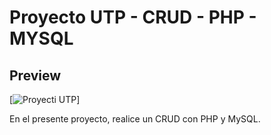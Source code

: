 # Proyecto UTP - CRUD - PHP - MYSQL

## Preview

[![Proyecti UTP](imgproject.png)]

En el presente proyecto, realice un CRUD con PHP y MySQL.

